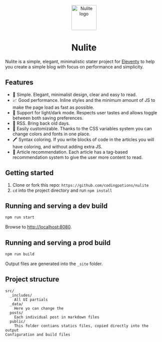 <div align="center">
  <img
    alt="Nulite logo"
    height="80"
    src="https://em-content.zobj.net/source/apple/354/pill_1f48a.png"
  />

# Nulite

</div>

Nulite is a simple, elegant, minimalistic stater project for [Eleventy](https://www.11ty.dev/) to help you create a simple blog with focus on performance and simplicity.

## Features

- 🧐 Simple. Elegant, minimalist design, clear and easy to read.
- 📈 Good performance. Inline styles and the minimum amount of JS to make the page load as fast as possible.
- 🌙 Support for light/dark mode. Respects user tastes and allows toggle between both saving preferences.
- 📡 RSS. Bring back old days.
- 🎨 Easily customizable. Thanks to the CSS variables system you can change colors and fonts in one place.
- 🖍️ Syntax coloring. If you write blocks of code in the articles you will have coloring, and without adding extra JS.
- 📝 Article recommendation. Each article has a tag-based recommendation system to give the user more content to read.

## Getting started

1. Clone or fork this repo: `https://github.com/codingpotions/nulite`
2. `cd` into the project directory and run `npm install`

## Running and serving a dev build

```sh
npm run start
```

Browse to [http://localhost:8080](http://localhost:8080).

## Running and serving a prod build

```sh
npm run build
```

Output files are generated into the `_site` folder.

## Project structure

```
src/
  _includes/
    All UI partials
  _data/
    Here yo can change the
  posts/
    Each individual post in markdown files
  public/
    This folder contians statics files, copied directly into the output
Configuration and build files
```
